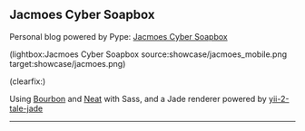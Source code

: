 <!--
Title: Showcase
Description: Projects powered by Pype
Keywords: pype, showcase, projects
-->
## Jacmoes Cyber Soapbox

Personal blog powered by Pype: [Jacmoes Cyber Soapbox](https://jacmoe.dk/)

(lightbox:Jacmoes Cyber Soapbox source:showcase/jacmoes_mobile.png target:showcase/jacmoes.png)

(clearfix:)

Using [Bourbon](http://bourbon.io/) and [Neat](http://neat.bourbon.io/) with Sass, and a Jade renderer powered by [yii-2-tale-jade](https://packagist.org/packages/jacmoe/yii2-tale-jade)

------------
